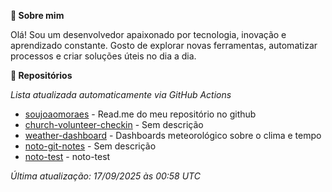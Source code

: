 **👋 Sobre mim**

Olá! Sou um desenvolvedor apaixonado por tecnologia, inovação e aprendizado constante. Gosto de explorar novas ferramentas, automatizar processos e criar soluções úteis no dia a dia.

**🚀 Repositórios**

*Lista atualizada automaticamente via GitHub Actions*

- [soujoaomoraes](https://github.com/soujoaomoraes/soujoaomoraes) - Read.me do meu repositório no github
- [church-volunteer-checkin](https://github.com/soujoaomoraes/church-volunteer-checkin) - Sem descrição
- [weather-dashboard](https://github.com/soujoaomoraes/weather-dashboard) - Dashboards meteorológico sobre o clima e tempo
- [noto-git-notes](https://github.com/soujoaomoraes/noto-git-notes) - Sem descrição
- [noto-test](https://github.com/soujoaomoraes/noto-test) - noto-test

*Última atualização: 17/09/2025 às 00:58 UTC*
